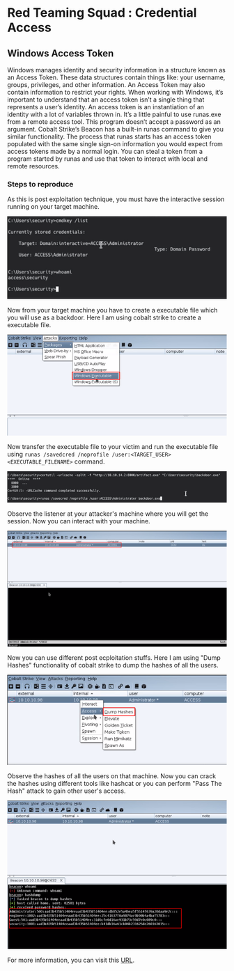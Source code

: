 # Red Teaming Squad : Credential Access


## Windows Access Token

Windows manages identity and security information in a structure known as an Access Token. These data structures contain things like: your username, groups, privileges, and other information. An Access Token may also contain information to restrict your rights. When working with Windows, it’s important to understand that an access token isn’t a single thing that represents a user’s identity. An access token is an instantiation of an identity with a lot of variables thrown in. It’s a little painful to use runas.exe from a remote access tool. This program doesn’t accept a password as an argument. Cobalt Strike’s Beacon has a built-in runas command to give you similar functionality. The process that runas starts has an access token populated with the same single sign-on information you would expect from access tokens made by a normal login. You can steal a token from a program started by runas and use that token to interact with local and remote resources.


### Steps to reproduce

As this is post exploitation technique, you must have the interactive session running on your target machine.

<kbd>![](Windows_Access_Tokens/1.png)</kbd>

Now from your target machine you have to create a executable file which you will use as a backdoor. Here I am using cobalt strike to create a executable file.

<kbd>![](Windows_Access_Tokens/2.png)</kbd>

Now transfer the executable file to your victim and run the executable file using  ```runas /savedcred /noprofile /user:<TARGET_USER> <EXECUTABLE_FILENAME>``` command.

<kbd>![](Windows_Access_Tokens/3.png)</kbd>

Observe the listener at your attacker's machine where you will get the session. Now you can interact with your machine.

<kbd>![](Windows_Access_Tokens/4.png)</kbd>

Now you can use different post ecploitation stuffs. Here I am using "Dump Hashes" functionality of cobalt strike to dump the hashes of all the users.

<kbd>![](Windows_Access_Tokens/5.png)</kbd>

Observe the hashes of all the users on that machine. Now you can crack the hashes using different tools like hashcat or you can perform "Pass The Hash" attack to gain other user's access.

<kbd>![](Windows_Access_Tokens/6.png)</kbd>

For more information, you can visit this [URL](https://blog.cobaltstrike.com/2015/12/16/windows-access-tokens-and-alternate-credentials/).
